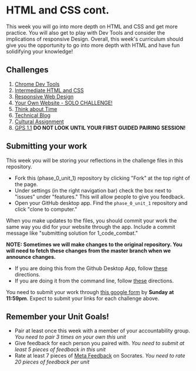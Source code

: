 # HTML and CSS cont. 
This week you will go into more depth on HTML and CSS and get more practice. You will also get to play with Dev Tools and consider the implications of responsive Design. Overall, this week's curriculum should give you the opportunity to go into more depth with HTML and have fun solidifying your knowledge!



## Challenges
1. [Chrome Dev Tools](1_Chrome_Dev_Tools)
2. [Intermediate HTML and CSS](2_Intermediate_HTML_CSS)
3. [Responsive Web Design](3_Responsive_Web_Design)
4. [Your Own Website - SOLO CHALLENGE!](4_Your_Own_Website_Solo_Challenge)
5. [Think about Time](5_Think_about_time)
6. [Technical Blog](6_technical_blog.md)
7. [Cultural Assignment](7_cultural_assignment.md)
8. [GPS 1.1](8_gps1_1) **DO NOT LOOK UNTIL YOUR FIRST GUIDED PAIRING SESSION!**

## Submitting your work

This week you will be storing your reflections in the challenge files in this repository. 
- Fork this (phase_0_unit_1) repository by clicking "Fork" at the top right of the page. 
- Under settings (in the right navigation bar) check the box next to "issues" under "features." This will allow people
  to give you feedback.
- Open your GitHub desktop app. Find the `phase_0_unit_1` repository and click "clone to computer." 

When you make updates to the files, you should commit your work the same way you did for your website through the app. Include a commit message like "submitting solution for 1_code_combat."

**NOTE: Sometimes we will make changes to the original repository. You will need to fetch these changes from the master branch when we announce changes.**
- If you are doing this from the Github Desktop App, follow [these](http://stackoverflow.com/questions/11394349/upstream-pulls-with-the-github-desktop-client
)
directions. 
- If you are doing it from the command line, follow [these](https://help.github.com/articles/syncing-a-fork) directions.

You need to submit your work through [this google form](https://docs.google.com/forms/d/1g_8vKuKw-UrrnbzGnNP96w6WlOeaRbiVgDxKd9EaiTo/viewform) by **Sunday at 11:59pm**. Expect to submit your links for each challenge above. 


## Remember your Unit Goals!
- Pair at least once this week with a member of your accountability group.  *You need to pair 3 times on your own this unit*
- Give feedback for each person you paired with. *You need to submit at least 5 pieces of feedback in this unit*
- Rate at least 7 pieces of [Meta Feedback](https://socrates.devbootcamp.com/feedback) on Socrates. *You need to rate 20 pieces of feedback per unit*
